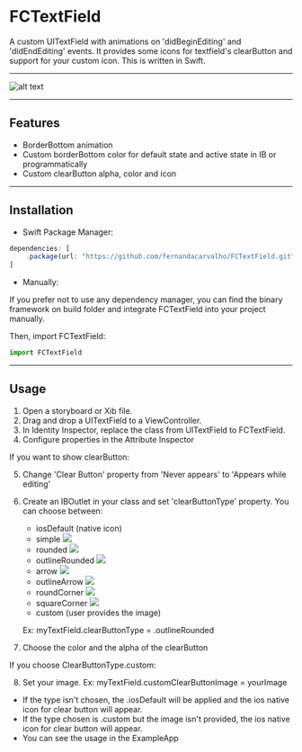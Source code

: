 # FCTextField


A custom UITextField with animations on 'didBeginEditing' and 'didEndEditing' events. 
It provides some icons for textfield's clearButton and support for your custom icon.
This is written in Swift.

____________________________

![alt text](https://github.com/fernandacarvalho/FCTextField/blob/master/assets/fctextfield.gif)

____________________________

## Features

- BorderBottom animation
- Custom borderBottom color for default state and active state in IB or programmatically
- Custom clearButton alpha, color and icon 

____________________________

## Installation 

- Swift Package Manager:

```javascript
dependencies: [
    .package(url: "https://github.com/fernandacarvalho/FCTextField.git", .upToNextMajor(from: "1.0.0"))
]
```

- Manually:

If you prefer not to use any dependency manager, you can find the binary framework on build folder and integrate FCTextField into your project manually.


Then, import FCTextField:

```javascript
import FCTextField
```
____________________________

## Usage

1. Open a storyboard or Xib file.
2. Drag and drop a UITextField to a ViewController.
3. In Identity Inspector, replace the class from UITextField to FCTextField.
4. Configure properties in the Attribute Inspector

  If you want to show clearButton:

5. Change 'Clear Button' property from 'Never appears' to 'Appears while editing'
6. Create an IBOutlet in your class and set 'clearButtonType' property. You can choose between:
    - iosDefault (native icon)
    - simple ![](https://github.com/fernandacarvalho/FCTextField/blob/master/assets/simpleClearButton.png)
    - rounded ![](https://github.com/fernandacarvalho/FCTextField/blob/master/assets/roundedClearButton.png)
    - outlineRounded ![](https://github.com/fernandacarvalho/FCTextField/blob/master/assets/outlineRoundedClearButton.png)
    - arrow  ![](https://github.com/fernandacarvalho/FCTextField/blob/master/assets/arrowClearButton.png)
    - outlineArrow ![](https://github.com/fernandacarvalho/FCTextField/blob/master/assets/outlineArrowClearButton.png)
    - roundCorner ![](https://github.com/fernandacarvalho/FCTextField/blob/master/assets/roundCornerClearButton.png)
    - squareCorner ![](https://github.com/fernandacarvalho/FCTextField/blob/master/assets/squaredClearButton.png)
    - custom (user provides the image)
    
   Ex: myTextField.clearButtonType = .outlineRounded
   
7. Choose the color and the alpha of the clearButton

  If you choose ClearButtonType.custom:

8. Set your image.
   Ex: myTextField.customClearButtonImage = yourImage
   
* If the type isn't chosen, the .iosDefault will be applied and the ios native icon for clear button will appear.
* If the type chosen is .custom but the image isn't provided, the ios native icon for clear button will appear.
* You can see the usage in the ExampleApp

